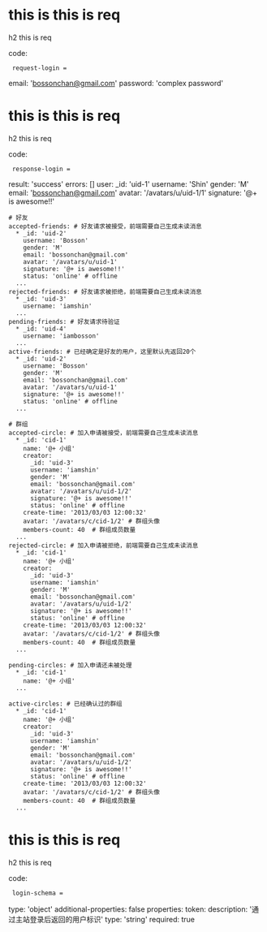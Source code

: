 # this is this is req

h2 this is req

code:

     request-login =
  email: 'bossonchan@gmail.com'
  password: 'complex password'



# this is this is req

h2 this is req

code:

     response-login =
  result: 'success'
  errors: []
  user:
    _id: 'uid-1'
    username: 'Shin'
    gender: 'M'
    email: 'bossonchan@gmail.com'
    avatar: '/avatars/u/uid-1/1'
    signature: '@+ is awesome!!'

    # 好友
    accepted-friends: # 好友请求被接受，前端需要自己生成未读消息
      * _id: 'uid-2'
        username: 'Bosson'
        gender: 'M'
        email: 'bossonchan@gmail.com'
        avatar: '/avatars/u/uid-1'
        signature: '@+ is awesome!!'
        status: 'online' # offline
      ...
    rejected-friends: # 好友请求被拒绝，前端需要自己生成未读消息
      * _id: 'uid-3'
        username: 'iamshin'
      ...
    pending-friends: # 好友请求待验证
      * _id: 'uid-4'
        username: 'iambosson'
      ...
    active-friends: # 已经确定是好友的用户，这里默认先返回20个
      * _id: 'uid-2'
        username: 'Bosson'
        gender: 'M'
        email: 'bossonchan@gmail.com'
        avatar: '/avatars/u/uid-1'
        signature: '@+ is awesome!!'
        status: 'online' # offline
      ...

    # 群组 
    accepted-circle: # 加入申请被接受，前端需要自己生成未读消息
      * _id: 'cid-1'
        name: '@+ 小组'
        creator:
          _id: 'uid-3'
          username: 'iamshin'
          gender: 'M'
          email: 'bossonchan@gmail.com'
          avatar: '/avatars/u/uid-1/2'
          signature: '@+ is awesome!!'
          status: 'online' # offline
        create-time: '2013/03/03 12:00:32'
        avatar: '/avatars/c/cid-1/2' # 群组头像 
        members-count: 40  # 群组成员数量
      ...
    rejected-circle: # 加入申请被拒绝，前端需要自己生成未读消息
      * _id: 'cid-1'
        name: '@+ 小组'
        creator:
          _id: 'uid-3'
          username: 'iamshin'
          gender: 'M'
          email: 'bossonchan@gmail.com'
          avatar: '/avatars/u/uid-1/2'
          signature: '@+ is awesome!!'
          status: 'online' # offline
        create-time: '2013/03/03 12:00:32'
        avatar: '/avatars/c/cid-1/2' # 群组头像 
        members-count: 40  # 群组成员数量
      ...

    pending-circles: # 加入申请还未被处理
      * _id: 'cid-1'
        name: '@+ 小组'
      ...

    active-circles: # 已经确认过的群组
      * _id: 'cid-1'
        name: '@+ 小组'
        creator:
          _id: 'uid-3'
          username: 'iamshin'
          gender: 'M'
          email: 'bossonchan@gmail.com'
          avatar: '/avatars/u/uid-1/2'
          signature: '@+ is awesome!!'
          status: 'online' # offline
        create-time: '2013/03/03 12:00:32'
        avatar: '/avatars/c/cid-1/2' # 群组头像 
        members-count: 40  # 群组成员数量
      ...


# this is this is req

h2 this is req

code:

     login-schema =
  type: 'object'
  additional-properties: false
  properties:
    token:
      description: '通过主站登录后返回的用户标识'
      type: 'string'
      required: true


